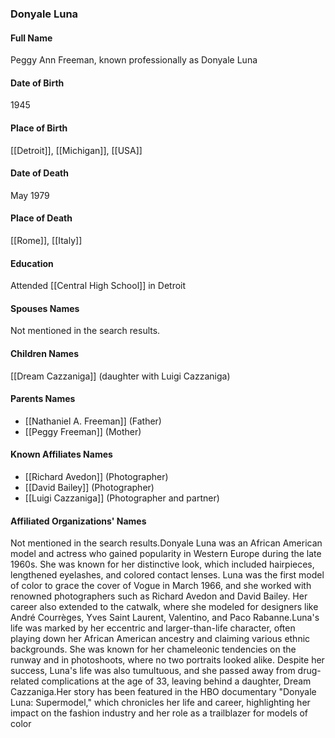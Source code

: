 ### Donyale Luna

#### Full Name

Peggy Ann Freeman, known professionally as Donyale Luna

#### Date of Birth

1945

#### Place of Birth

[[Detroit]], [[Michigan]], [[USA]]

#### Date of Death

May 1979

#### Place of Death

[[Rome]], [[Italy]]

#### Education

Attended [[Central High School]] in Detroit

#### Spouses Names

Not mentioned in the search results.

#### Children Names

[[Dream Cazzaniga]] (daughter with Luigi Cazzaniga)
#### Parents Names

- [[Nathaniel A. Freeman]] (Father)
- [[Peggy Freeman]] (Mother)

#### Known Affiliates Names

- [[Richard Avedon]] (Photographer)
- [[David Bailey]] (Photographer)
- [[Luigi Cazzaniga]] (Photographer and partner)

#### Affiliated Organizations' Names

Not mentioned in the search results.Donyale Luna was an African American model and actress who gained popularity in Western Europe during the late 1960s. She was known for her distinctive look, which included hairpieces, lengthened eyelashes, and colored contact lenses. Luna was the first model of color to grace the cover of Vogue in March 1966, and she worked with renowned photographers such as Richard Avedon and David Bailey. Her career also extended to the catwalk, where she modeled for designers like André Courrèges, Yves Saint Laurent, Valentino, and Paco Rabanne.Luna's life was marked by her eccentric and larger-than-life character, often playing down her African American ancestry and claiming various ethnic backgrounds. She was known for her chameleonic tendencies on the runway and in photoshoots, where no two portraits looked alike. Despite her success, Luna's life was also tumultuous, and she passed away from drug-related complications at the age of 33, leaving behind a daughter, Dream Cazzaniga.Her story has been featured in the HBO documentary "Donyale Luna: Supermodel," which chronicles her life and career, highlighting her impact on the fashion industry and her role as a trailblazer for models of color